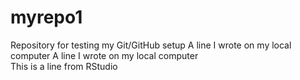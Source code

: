 # myrepo1
Repository for testing my Git/GitHub setup
A line I wrote on my local computer
A line I wrote on my local computer  
This is a line from RStudio